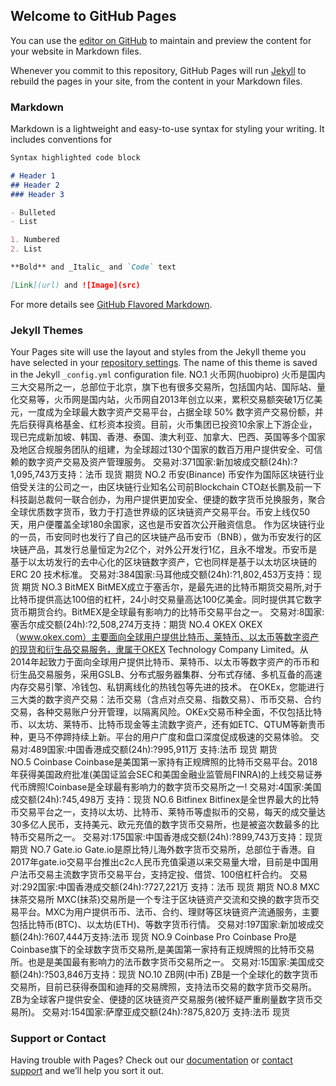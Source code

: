 ## Welcome to GitHub Pages

You can use the [editor on GitHub](https://github.com/xiaotianbumei/s.GitHub.io/edit/gh-pages/index.md) to maintain and preview the content for your website in Markdown files.

Whenever you commit to this repository, GitHub Pages will run [Jekyll](https://jekyllrb.com/) to rebuild the pages in your site, from the content in your Markdown files.

### Markdown

Markdown is a lightweight and easy-to-use syntax for styling your writing. It includes conventions for

```markdown
Syntax highlighted code block

# Header 1
## Header 2
### Header 3

- Bulleted
- List

1. Numbered
2. List

**Bold** and _Italic_ and `Code` text

[Link](url) and ![Image](src)
```

For more details see [GitHub Flavored Markdown](https://guides.github.com/features/mastering-markdown/).

### Jekyll Themes

Your Pages site will use the layout and styles from the Jekyll theme you have selected in your [repository settings](https://github.com/xiaotianbumei/s.GitHub.io/settings/pages). The name of this theme is saved in the Jekyll `_config.yml` configuration file.
NO.1 火币网(huobipro)
火币是国内三大交易所之一，总部位于北京，旗下也有很多交易所，包括国内站、国际站、量化交易等，火币网是国内站，火币网自2013年创立以来，累积交易额突破1万亿美元，一度成为全球最大数字资产交易平台，占据全球 50% 数字资产交易份额，并先后获得真格基金、红杉资本投资。目前，火币集团已投资10余家上下游企业，现已完成新加坡、韩国、香港、泰国、澳大利亚、加拿大、巴西、英国等多个国家及地区合规服务团队的组建，为全球超过130个国家的数百万用户提供安全、可信赖的数字资产交易及资产管理服务。
交易对:371国家:新加坡成交额(24h):?1,095,743万支持：法币 现货 期货
NO.2 币安(Binance)
币安作为国际区块链行业倍受关注的公司之一，由区块链行业知名公司前Blockchain CTO赵长鹏及前一下科技副总裁何一联合创办，为用户提供更加安全、便捷的数字货币兑换服务，聚合全球优质数字货币，致力于打造世界级的区块链资产交易平台。币安上线仅50天，用户便覆盖全球180余国家，这也是币安首次公开融资信息。
作为区块链行业的一员，币安同时也发行了自己的区块链产品币安币（BNB），做为币安发行的区块链产品，其发行总量恒定为2亿个，对外公开发行1亿，且永不增发。币安币是基于以太坊发行的去中心化的区块链数字资产，它也同样是基于以太坊区块链的 ERC 20 技术标准。
交易对:384国家:马耳他成交额(24h):?1,802,453万支持：现货 期货
NO.3 BitMEX
BitMEX成立于塞舌尔，是最先进的比特币期货交易所,对于比特币提供高达100倍的杠杆，24小时交易量高达100亿美金。同时提供其它数字货币期货合约。BitMEX是全球最有影响力的比特币交易平台之一。
交易对:8国家:塞舌尔成交额(24h):?2,508,274万支持：期货
NO.4 OKEX
OKEX（www.okex.com）主要面向全球用户提供比特币、莱特币、以太币等数字资产的现货和衍生品交易服务，隶属于OKEX Technology Company Limited。从2014年起致力于面向全球用户提供比特币、莱特币、以太币等数字资产的币币和衍生品交易服务，采用GSLB、分布式服务器集群、分布式存储、多机互备的高速内存交易引擎、冷钱包、私钥离线化的热钱包等先进的技术。
在OKEx，您能进行三大类的数字资产交易：法币交易（含点对点交易、指数交易）、币币交易、合约交易，各种交易账户分开管理，以隔离风险。OKEx交易币种全面，不仅包括比特币、以太坊、莱特币、比特币现金等主流数字资产，还有如ETC、QTUM等新贵币种，更马不停蹄持续上新。平台的用户广度和盘口深度促成极速的交易体验。
交易对:489国家:中国香港成交额(24h):?995,911万 支持:法币 现货 期货
NO.5 Coinbase
Coinbase是美国第一家持有正规牌照的比特币交易平台。2018年获得美国政府批准(美国证监会SEC和美国金融业监管局FINRA)的上线交易证券代币牌照!Coinbase是全球最有影响力的数字货币交易所之一!
交易对:4国家:美国成交额(24h):?45,498万 支持：现货
NO.6 Bitfinex
Bitfinex是全世界最大的比特币交易平台之一，支持以太坊、比特币、莱特币等虚拟币的交易，每天的成交量达30多亿人民币，支持美元、欧元充值的数字货币交易所，也是被盗次数最多的比特币交易所之一。
交易对:175国家:中国香港成交额(24h):?899,743万支持：现货 期货
NO.7 Gate.io
Gate.io是原比特儿海外数字货币交易所，总部位于香港。自2017年gate.io交易平台推出c2c人民币充值渠道以来交易量大增，目前是中国用户法币交易主流数字货币交易平台，支持定投、借贷、100倍杠杆合约。
交易对:292国家:中国香港成交额(24h):?727,221万 支持：法币 现货 期货
NO.8 MXC抹茶交易所
MXC(抹茶)交易所是一个专注于区块链资产交流和交换的数字货币交易平台。MXC为用户提供币币、法币、合约、理财等区块链资产流通服务，主要包括比特币(BTC)、以太坊(ETH)、等数字货币行情。
交易对:197国家:新加坡成交额(24h):?607,444万支持:法币 现货
NO.9 Coinbase Pro
Coinbase Pro是Coinbase旗下的全球数字货币交易所,是美国第一家持有正规牌照的比特币交易所。也是是美国最有影响力的法币数字货币交易所之一。
交易对:15国家:美国成交额(24h):?503,846万支持：现货
NO.10 ZB网(中币)
ZB是一个全球化的数字货币交易所，目前已获得泰国和迪拜的交易牌照，支持法币交易的数字货币交易所。ZB为全球客户提供安全、便捷的区块链资产交易服务(被怀疑严重刷量数字货币交易所)。
交易对:154国家:萨摩亚成交额(24h):?875,820万 支持:法币 现货

### Support or Contact

Having trouble with Pages? Check out our [documentation](https://docs.github.com/categories/github-pages-basics/) or [contact support](https://support.github.com/contact) and we’ll help you sort it out.
